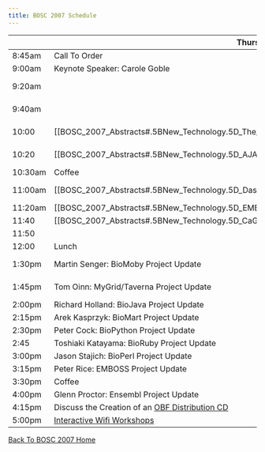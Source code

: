 ```yaml
---
title: BOSC 2007 Schedule
---
```


|         | Thursday July 19th                                                                                                                                                                                                                  | Friday July 20th                                                                                                                                                                                                                                                                                     |
|---------|-------------------------------------------------------------------------------------------------------------------------------------------------------------------------------------------------------------------------------------|------------------------------------------------------------------------------------------------------------------------------------------------------------------------------------------------------------------------------------------------------------------------------------------------------|
| 8:45am  | Call To Order                                                                                                                                                                                                                       | Call To Order                                                                                                                                                                                                                                                                                        |
| 9:00am  | Keynote Speaker: Carole Goble                                                                                                                                                                                                       | \[\[BOSC\_2007\_Abstracts\#.5BOS\_Software.5D\_The\_ONDEX\_Data\_Integration\_Framework | \[OS Software\] Jan Taubert: The ONDEX Data Integration Framework\]\]                                                                                                                                      |
| 9:20am  |                                                                                                                                                                                                                                     | \[\[BOSC\_2007\_Abstracts\#.5BOS\_Software.5D\_CGEMS:\_An\_Open-Source\_caIntegrator\_Application\_to\_support\_Whole\_Genome\_Association\_Studies | \[OS Software\] Subhashree Madhavan: CGEMS: An Open-Source caIntegrator Application to support Whole Genome Association Studies\]\]            |
| 9:40am  |                                                                                                                                                                                                                                     | \[\[BOSC\_2007\_Abstracts\#.5BOS\_Software.5D\_Modware:\_An\_Object-Oriented\_Perl\_Interface\_to\_the\_Chado\_Schema | \[OS Software\] Eric Just: Modware: An Object-Oriented Perl Interface to the Chado Schema\]\]                                                                                |
| 10:00   | \[\[BOSC\_2007\_Abstracts\#.5BNew\_Technology.5D\_The\_Galaxy\_Framework\_for\_Computational\_Biology\_Tool\_Integration | \[New Technology\] James Taylor: The Galaxy Framework for Computational Biology Tool Integration\]\]     | \[\[BOSC\_2007\_Abstracts\#.5BOS\_Software.5D\_XRATE:\_Scheme-y\_trees.2C\_phylo-HMMs\_and\_phylo-grammars | \[OS Software\] Ian Holmes: XRATE: Scheme-y trees, phylo-HMMs and phylo-grammars\]\]                                                                                                    |
| 10:20   | \[\[BOSC\_2007\_Abstracts\#.5BNew\_Technology.5D\_AJAX\_GBrowse:\_Community\_Genome\_Annotation\_Made\_Easy | \[New Technology\] Mitch Skinner: AJAX GBrowse: Community Genome Annotation Made Easy\]\]                             | \[\[BOSC\_2007\_Abstracts\#.5BOS\_Software.5D\_E-Cell\_3D:\_3-Dimensional\_Visualization\_Front-End\_for\_E-Cell\_Simulation\_Environment | \[OS Software\] Kazuharu Arakawa: E-Cell 3D: 3-Dimensional Visualization Front-End for E-Cell Simulation Environment\]\]                                 |
| 10:30am | Coffee                                                                                                                                                                                                                              | Coffee                                                                                                                                                                                                                                                                                               |
| 11:00am | \[\[BOSC\_2007\_Abstracts\#.5BNew\_Technology.5D\_Dasty2:\_A\_Web\_Client\_for\_Visualizing\_Protein\_Sequence\_Features | \[New Technology\] Rafael C. Jimenez: Dasty2: A Web Client for Visualizing Protein Sequence Features\]\] | \[\[BOSC\_2007\_Abstracts\#.5BOS\_Software.5D\_XMLPipeDB:\_A\_Reusable.2C\_Open\_Source\_Tool\_Chain\_for\_Building\_Relational\_Databases\_from\_XML\_Sources | \[OS Software\] Kam Dahlquist: XMLPipeDB: A Reusable, Open Source Tool Chain for Building Relational Databases from XML Sources\]\] |
| 11:20am | \[\[BOSC\_2007\_Abstracts\#.5BNew\_Technology.5D\_EMBRACE\_Web\_Services | \[New Technology\] Taavi Hupponen: EMBRACE Web Services\]\]                                                                                              | \[\[BOSC\_2007\_Abstracts\#.5BSoftware\_Design\_And\_Engineering.5D\_An\_Open\_Source\_Framework\_for\_Teaching\_Bioinformatics | \[Software Design And Engineering\] Kam Dahlquist: An Open Source Framework for Teaching Bioinformatics\]\]                                                        |
| 11:40   | \[\[BOSC\_2007\_Abstracts\#.5BNew\_Technology.5D\_CaGrid\_Cancer\_Biomedical\_Informatics\_Grid | \[New Technology\] Krishnakant Shanbhag: CaGrid Cancer Biomedical Informatics Grid\]\]                                            | \[\[BOSC\_2007\_Abstracts\#.5BSoftware\_Design\_And\_Engineering.5D\_Tools\_to\_Facilitate\_Large\_Scale\_Comparative\_Genomic\_Analysis | \[Software Design And Engineering\] James Taylor: Tools to Facilitate Large Scale Comparative Genomic Analysis\]\]                                        |
| 11:50   |                                                                                                                                                                                                                                     |                                                                                                                                                                                                                                                                                                      |
| 12:00   | Lunch                                                                                                                                                                                                                               | Lunch                                                                                                                                                                                                                                                                                                |
| 1:30pm  | Martin Senger: BioMoby Project Update                                                                                                                                                                                               | \[Lightning Talk\] Eric Jain: beta.uniprot.org -- Another Piece of Life Sciences Infrastructure Built on Open Source Software                                                                                                                                                                        |
| 1:45pm  | Tom Oinn: MyGrid/Taverna Project Update                                                                                                                                                                                             | \[Lightning Talk\] Toshiaki Katayama -- Introduction of the Japanese Open Bio\* community                                                                                                                                                                                                            |
| 2:00pm  | Richard Holland: BioJava Project Update                                                                                                                                                                                             | \[Lightning Talk\] Kazuharu Arakawa -- G-Language Project                                                                                                                                                                                                                                            |
| 2:15pm  | Arek Kasprzyk: BioMart Project Update                                                                                                                                                                                               | \[Lightning Talk\] Henrik Abelsson: Mitrion-C Accellerated NCBI Blast Application                                                                                                                                                                                                                    |
| 2:30pm  | Peter Cock: BioPython Project Update                                                                                                                                                                                                | \[Lightning Talk\] Shawn Houston: The Compute Portal Project                                                                                                                                                                                                                                         |
| 2:45    | Toshiaki Katayama: BioRuby Project Update                                                                                                                                                                                           | [ Interactive Wifi Workshops](BOSC_2007_Wifi_Workshops "wikilink")                                                                                                                                                                                                                                   |
| 3:00pm  | Jason Stajich: BioPerl Project Update                                                                                                                                                                                               | [ Interactive Wifi Workshops](BOSC_2007_Wifi_Workshops "wikilink")                                                                                                                                                                                                                                   |
| 3:15pm  | Peter Rice: EMBOSS Project Update                                                                                                                                                                                                   | [ Interactive Wifi Workshops](BOSC_2007_Wifi_Workshops "wikilink")                                                                                                                                                                                                                                   |
| 3:30pm  | Coffee                                                                                                                                                                                                                              | Coffee                                                                                                                                                                                                                                                                                               |
| 4:00pm  | Glenn Proctor: Ensembl Project Update                                                                                                                                                                                               | [ Interactive Wifi Workshops](BOSC_2007_Wifi_Workshops "wikilink")                                                                                                                                                                                                                                   |
| 4:15pm  | Discuss the Creation of an [ OBF Distribution CD](BOSC/liveCD "wikilink")                                                                                                                                                           | [ Interactive Wifi Workshops](BOSC_2007_Wifi_Workshops "wikilink")                                                                                                                                                                                                                                   |
| 5:00pm  | [ Interactive Wifi Workshops](BOSC_2007_Wifi_Workshops "wikilink")                                                                                                                                                                  | [ Interactive Wifi Workshops](BOSC_2007_Wifi_Workshops "wikilink")                                                                                                                                                                                                                                   |

  
[ Back To BOSC 2007 Home](BOSC_2007 "wikilink")
